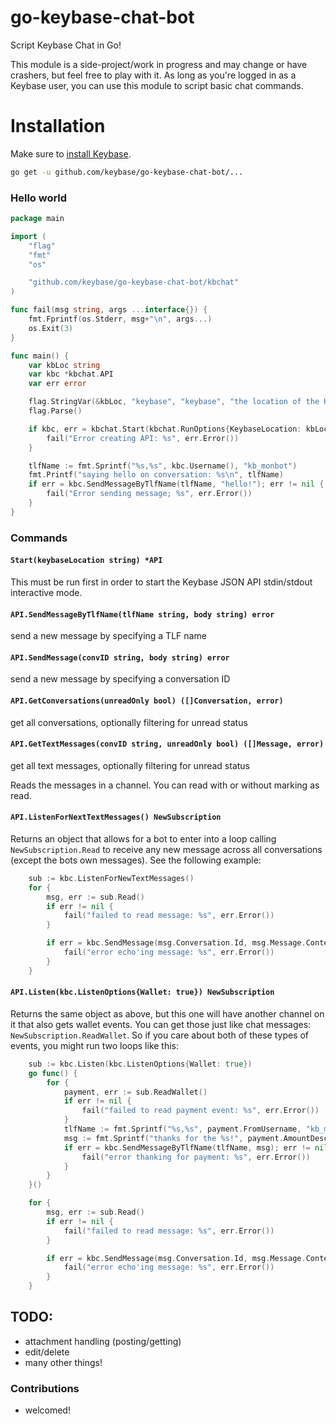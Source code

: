 # go-keybase-chat-bot

Script Keybase Chat in Go!

This module is a side-project/work in progress and may change or have crashers, but feel free to play with it. As long as you're logged in as a Keybase user, you can use this module to script basic chat commands.

# Installation

Make sure to [install Keybase](https://keybase.io/download).

```bash
go get -u github.com/keybase/go-keybase-chat-bot/...
```

### Hello world

```go
package main

import (
	"flag"
	"fmt"
	"os"

	"github.com/keybase/go-keybase-chat-bot/kbchat"
)

func fail(msg string, args ...interface{}) {
	fmt.Fprintf(os.Stderr, msg+"\n", args...)
	os.Exit(3)
}

func main() {
	var kbLoc string
	var kbc *kbchat.API
	var err error

	flag.StringVar(&kbLoc, "keybase", "keybase", "the location of the Keybase app")
	flag.Parse()

	if kbc, err = kbchat.Start(kbchat.RunOptions{KeybaseLocation: kbLoc)}); err != nil {
		fail("Error creating API: %s", err.Error())
	}

	tlfName := fmt.Sprintf("%s,%s", kbc.Username(), "kb_monbot")
	fmt.Printf("saying hello on conversation: %s\n", tlfName)
	if err = kbc.SendMessageByTlfName(tlfName, "hello!"); err != nil {
		fail("Error sending message; %s", err.Error())
	}
}

```

### Commands

#### `Start(keybaseLocation string) *API`

This must be run first in order to start the Keybase JSON API stdin/stdout interactive mode.

#### `API.SendMessageByTlfName(tlfName string, body string) error`

send a new message by specifying a TLF name

#### `API.SendMessage(convID string, body string) error`

send a new message by specifying a conversation ID

#### `API.GetConversations(unreadOnly bool) ([]Conversation, error)`

get all conversations, optionally filtering for unread status

#### `API.GetTextMessages(convID string, unreadOnly bool) ([]Message, error)`

get all text messages, optionally filtering for unread status

Reads the messages in a channel. You can read with or without marking as read.

#### `API.ListenForNextTextMessages() NewSubscription`

Returns an object that allows for a bot to enter into a loop calling `NewSubscription.Read`
to receive any new message across all conversations (except the bots own messages). See the following example:

```go
	sub := kbc.ListenForNewTextMessages()
	for {
		msg, err := sub.Read()
		if err != nil {
			fail("failed to read message: %s", err.Error())
		}

		if err = kbc.SendMessage(msg.Conversation.Id, msg.Message.Content.Text.Body); err != nil {
			fail("error echo'ing message: %s", err.Error())
		}
	}
```

#### `API.Listen(kbc.ListenOptions{Wallet: true}) NewSubscription`

Returns the same object as above, but this one will have another channel on it that also gets wallet events. You can get those just like chat messages: `NewSubscription.ReadWallet`. So if you care about both of these types of events, you might run two loops like this:

```go
	sub := kbc.Listen(kbc.ListenOptions{Wallet: true})
	go func() {
		for {
			payment, err := sub.ReadWallet()
			if err != nil {
				fail("failed to read payment event: %s", err.Error())
			}
			tlfName := fmt.Sprintf("%s,%s", payment.FromUsername, "kb_monbot")
			msg := fmt.Sprintf("thanks for the %s!", payment.AmountDescription)
			if err = kbc.SendMessageByTlfName(tlfName, msg); err != nil {
				fail("error thanking for payment: %s", err.Error())
			}
		}
	}()

	for {
		msg, err := sub.Read()
		if err != nil {
			fail("failed to read message: %s", err.Error())
		}

		if err = kbc.SendMessage(msg.Conversation.Id, msg.Message.Content.Text.Body); err != nil {
			fail("error echo'ing message: %s", err.Error())
		}
	}
```



## TODO:
  - attachment handling (posting/getting)
  - edit/delete
  - many other things!

### Contributions

- welcomed!
